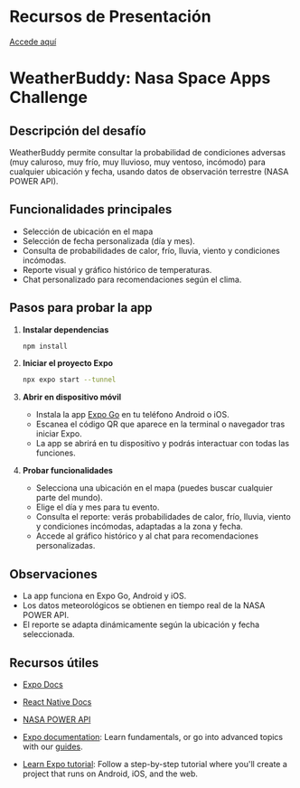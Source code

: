 # Recursos de Presentación
[Accede aquí](https://drive.google.com/drive/folders/1Gqx7h-pmePtiBASFv8kEGhzqSGgWj5NV?usp=sharing)

# WeatherBuddy: Nasa Space Apps Challenge

## Descripción del desafío

WeatherBuddy permite consultar la probabilidad de condiciones adversas (muy caluroso, muy frío, muy lluvioso, muy ventoso, incómodo) para cualquier ubicación y fecha, usando datos de observación terrestre (NASA POWER API).

## Funcionalidades principales

- Selección de ubicación en el mapa 
- Selección de fecha personalizada (día y mes).
- Consulta de probabilidades de calor, frío, lluvia, viento y condiciones incómodas.
- Reporte visual y gráfico histórico de temperaturas.
- Chat personalizado para recomendaciones según el clima.

## Pasos para probar la app

1. **Instalar dependencias**

   ```bash
   npm install
   ```

2. **Iniciar el proyecto Expo**

   ```bash
   npx expo start --tunnel
   ```

3. **Abrir en dispositivo móvil**

   - Instala la app [Expo Go](https://expo.dev/go) en tu teléfono Android o iOS.
   - Escanea el código QR que aparece en la terminal o navegador tras iniciar Expo.
   - La app se abrirá en tu dispositivo y podrás interactuar con todas las funciones.

4. **Probar funcionalidades**

   - Selecciona una ubicación en el mapa (puedes buscar cualquier parte del mundo).
   - Elige el día y mes para tu evento.
   - Consulta el reporte: verás probabilidades de calor, frío, lluvia, viento y condiciones incómodas, adaptadas a la zona y fecha.
   - Accede al gráfico histórico y al chat para recomendaciones personalizadas.

## Observaciones

- La app funciona en Expo Go, Android y iOS.
- Los datos meteorológicos se obtienen en tiempo real de la NASA POWER API.
- El reporte se adapta dinámicamente según la ubicación y fecha seleccionada.

## Recursos útiles

- [Expo Docs](https://docs.expo.dev/)
- [React Native Docs](https://reactnative.dev/)
- [NASA POWER API](https://power.larc.nasa.gov/docs/services/api/temporal/daily/point/)

- [Expo documentation](https://docs.expo.dev/): Learn fundamentals, or go into advanced topics with our [guides](https://docs.expo.dev/guides).
- [Learn Expo tutorial](https://docs.expo.dev/tutorial/introduction/): Follow a step-by-step tutorial where you'll create a project that runs on Android, iOS, and the web.


